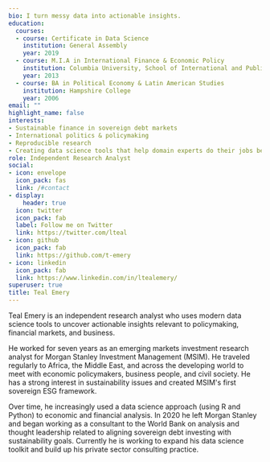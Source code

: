 ```yaml
---
bio: I turn messy data into actionable insights.
education:
  courses:
  - course: Certificate in Data Science
    institution: General Assembly
    year: 2019
  - course: M.I.A in International Finance & Economic Policy
    institution: Columbia University, School of International and Public Affairs (SIPA)
    year: 2013
  - course: BA in Political Economy & Latin American Studies
    institution: Hampshire College
    year: 2006
email: ""
highlight_name: false
interests:
- Sustainable finance in sovereign debt markets
- International politics & policymaking
- Reproducible research
- Creating data science tools that help domain experts do their jobs better
role: Independent Research Analyst
social:
- icon: envelope
  icon_pack: fas
  link: /#contact
- display:
    header: true
  icon: twitter
  icon_pack: fab
  label: Follow me on Twitter
  link: https://twitter.com/lteal
- icon: github
  icon_pack: fab
  link: https://github.com/t-emery
- icon: linkedin
  icon_pack: fab
  link: https://www.linkedin.com/in/ltealemery/
superuser: true
title: Teal Emery
---
```


Teal Emery is an independent research analyst who uses modern data science tools to uncover actionable insights relevant to policymaking, financial markets, and business.  

He worked for seven years as an emerging markets investment research analyst for Morgan Stanley Investment Management (MSIM). He traveled regularly to Africa, the Middle East, and across the developing world to meet with economic policymakers, business people, and civil society. He has a strong interest in sustainability issues and created MSIM's first sovereign ESG framework.  

Over time, he increasingly used a data science approach (using R and Python) to economic and financial analysis.  In 2020 he left Morgan Stanley and began working as a consultant to the World Bank on analysis and thought leadership related to aligning sovereign debt investing with sustainability goals. Currently he is working to expand his data science toolkit and build up his private sector consulting practice. 





